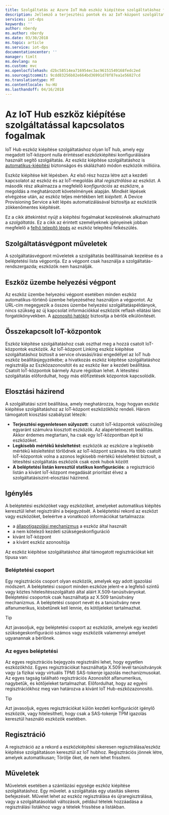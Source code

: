 ```yaml
---
title: Szolgáltatás az Azure IoT Hub eszköz kiépítése szolgáltatáshoz fogalmak |} Microsoft Docs
description: Jellemző a terjesztési pontok és az IoT-központ szolgáltatás létesítési fogalmakat ismerteti
services: iot-dps
keywords: ''
author: nberdy
ms.author: nberdy
ms.date: 03/30/2018
ms.topic: article
ms.service: iot-dps
documentationcenter: ''
manager: timlt
ms.devlang: na
ms.custom: mvc
ms.openlocfilehash: d2bc58514ea716954ec3ac96151549168fedc2ed
ms.sourcegitcommit: 9cdd83256b82e664bd36991d78f87ea1e56827cd
ms.translationtype: MT
ms.contentlocale: hu-HU
ms.lasthandoff: 04/16/2018
---
```

# <a name="iot-hub-device-provisioning-service-concepts"></a>Az IoT Hub eszköz kiépítése szolgáltatással kapcsolatos fogalmak

IoT Hub eszköz kiépítése szolgáltatáshoz olyan IoT hub, amely egy megadott IoT-központ nulla érintéssel eszközkiépítési konfigurálására használt segítő szolgáltatás. Az eszköz kiépítése szolgáltatáshoz is [automatikus-kiépítési](concepts-auto-provisioning.md) biztonságos és skálázható módon eszközök millióira.

Eszköz kiépítése két lépésben. Az első rész hozza létre azt a kezdeti kapcsolatot az eszköz és az IoT-megoldás által *regisztrálása* az eszközt. A második rész alkalmazza a megfelelő *konfigurációs* az eszközre, a megoldás a meghatározott követelmények alapján. Mindkét lépések elvégzése után, az eszköz teljes mértékben lett *kiépített*. A Device Provisioning Service a két lépés automatizálásával biztosítja az eszközök zökkenőmentes kiépítését.

Ez a cikk áttekintést nyújt a kiépítési fogalmakat kezelésének alkalmazható a *szolgáltatás*. Ez a cikk az érintett személyeknek igényeinek jobban megfelelő a [felhő telepítő lépés](about-iot-dps.md#cloud-setup-step) az eszköz telepítési felkészülés.

## <a name="service-operations-endpoint"></a>Szolgáltatásvégpont műveletek

A szolgáltatásvégpont műveletek a szolgáltatás beállításainak kezelése és a beléptetési lista végpontja. Ez a végpont csak használja a szolgáltatás-rendszergazda; eszközök nem használják.

## <a name="device-provisioning-endpoint"></a>Eszköz üzembe helyezési végpont

Az eszköz üzembe helyezési végpont esetében minden eszköz automatikus-történő üzembe helyezéséhez használjon a végpontot. Az URL-cím megegyezik a összes üzembe helyezési szolgáltatáspéldányok, nincs szükség az új kapcsolat információkkal eszközök reflash ellátási lánc forgatókönyvekben. A [azonosító hatókör](#id-scope) biztosítja a bérlők elkülönítését.

## <a name="linked-iot-hubs"></a>Összekapcsolt IoT-központok

Eszköz kiépítése szolgáltatáshoz csak oszthat meg a hozzá csatolt IoT-központok eszközök. Az IoT-központ Linking eszköz kiépítése szolgáltatáshoz biztosít a service olvasási/írási engedéllyel az IoT hub eszköz beállításjegyzékébe; a hivatkozás eszköz kiépítése szolgáltatáshoz regisztrálja az Eszközazonosítót és az eszköz iker a kezdeti beállítása. Csatolt IoT-központok bármely Azure régióban lehet. A létesítési szolgáltatás előfordulhat, hogy más előfizetések központok kapcsolódik.

## <a name="allocation-policy"></a>Elosztási házirend

A szolgáltatási szint beállítása, amely meghatározza, hogy hogyan eszköz kiépítése szolgáltatáshoz az IoT-központ eszközökhöz rendeli. Három támogatott kiosztási szabályzat létezik:
* **Terjesztési egyenletesen súlyozott**: csatolt IoT-központok valószínűleg egyaránt számukra kiosztott eszközök. Az alapértelmezett beállítás. Akkor érdemes megtartani, ha csak egy IoT-központban épít ki eszközöket.
* **Legkisebb mértékű késleltetést**: eszközök az eszközre a legkisebb mértékű késleltetést törlődnek az IoT-központ számára. Ha több csatolt IoT-központok volna a azonos legkisebb mértékű késleltetést biztosít, a létesítési szolgáltatás eszközök csak ezek hubok között
* **A beléptetési listán keresztül statikus konfigurációs**: a regisztráció listán a kívánt IoT-központ megadását prioritást élvez a szolgáltatásiszint-elosztási házirend.

## <a name="enrollment"></a>Igénylés

A beléptetési eszközöket vagy eszközöket, amelyeket automatikus kiépítés keresztül lehet regisztrálni a bejegyzését. A beléptetési rekord az eszközt vagy eszközöket, beleértve a vonatkozó információkat tartalmazza:
- a [állapotigazolási mechanizmus](concepts-security.md#attestation-mechanism) a eszköz által használt
- a nem kötelező kezdeti szükségeskonfiguráció
- kívánt IoT-központ
- a kívánt eszköz azonosítója

Az eszköz kiépítése szolgáltatáshoz által támogatott regisztrációkat két típusa van:

### <a name="enrollment-group"></a>Beléptetési csoport

Egy regisztrációs csoport olyan eszközök, amelyek egy adott igazolási módszert. A beléptetési csoport minden eszköze jelent-e a legfelső szintű vagy köztes hitelesítésszolgáltató által aláírt X.509-tanúsítványokat. Beléptetési csoportok csak használhatja az X.509 tanúsítvány mechanizmus. A beléptetési csoport nevét és a tanúsítvány neve alfanumerikus, kisbetűnek kell lennie, és kötőjeleket tartalmazhat.

> [!TIP]
> Azt javasoljuk, egy beléptetési csoport az eszközök, amelyek egy kezdeti szükségeskonfiguráció számos vagy eszközök valamennyi amelyet ugyanannak a bérlőnek.

### <a name="individual-enrollment"></a>Az egyes beléptetési

Az egyes regisztrációs bejegyzés regisztrálni lehet, hogy egyetlen eszközökhöz. Egyes regisztrációkat használhatja X.509 levél tanúsítványok vagy (a fizikai vagy virtuális TPM) SAS-tokenje igazolás mechanizmusokat. Az egyes tagság található regisztrációs Azonosítót alfanumerikus, nagybetűk, és kötőjeleket tartalmazhat. Előfordulhat, hogy az egyéni regisztrációkhoz meg van határozva a kívánt IoT Hub-eszközazonosító.

> [!TIP]
> Azt javasoljuk, egyes regisztrációkat külön kezdeti konfigurációt igénylő eszközök, vagy hitelesítheti, hogy csak a SAS-tokenje TPM igazolás keresztül használó eszközök esetében.

## <a name="registration"></a>Regisztráció

A regisztráció az a rekord a eszközkiépítési sikeresen regisztrálása/eszköz kiépítése szolgáltatáson keresztül az IoT hubhoz. Regisztrációs jönnek létre, amelyek automatikusan; Törölje őket, de nem lehet frissíteni.

## <a name="operations"></a>Műveletek

Műveletek esetében a számlázási egysége eszköz kiépítése szolgáltatáshoz. Egy művelet. a szolgáltatás egy utasítás sikeres befejezését. Művelet lehet az eszköz regisztrálása és újraregisztrálása, vagy a szolgáltatásoldali változások, például tételek hozzáadása a regisztrálási listákhoz vagy a tételek frissítése a listákban.
